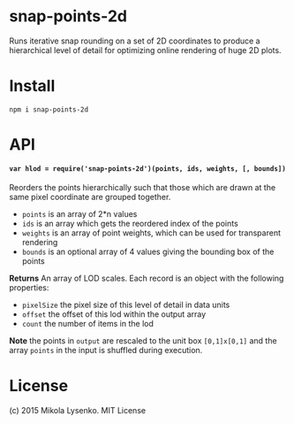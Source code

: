 snap-points-2d
==============
Runs iterative snap rounding on a set of 2D coordinates to produce a hierarchical level of detail for optimizing online rendering of huge 2D plots.

# Install

```
npm i snap-points-2d
```

# API

#### `var hlod = require('snap-points-2d')(points, ids, weights, [, bounds])`
Reorders the points hierarchically such that those which are drawn at the same pixel coordinate are grouped together.

* `points` is an array of 2*n values
* `ids` is an array which gets the reordered index of the points
* `weights` is an array of point weights, which can be used for transparent rendering
* `bounds` is an optional array of 4 values giving the bounding box of the points

**Returns** An array of LOD scales.  Each record is an object with the following properties:

* `pixelSize` the pixel size of this level of detail in data units
* `offset` the offset of this lod within the output array
* `count` the number of items in the lod

**Note** the points in `output` are rescaled to the unit box `[0,1]x[0,1]` and the array `points` in the input is shuffled during execution.

# License
(c) 2015 Mikola Lysenko. MIT License
